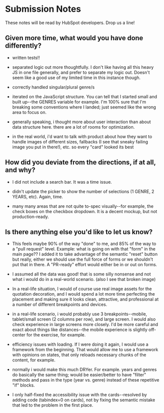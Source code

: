 # Submission Notes

These notes will be read by HubSpot developers. Drop us a line!

## Given more time, what would you have done differently?

- written tests!!

- separated logic out more thoughtfully. I don't like having all this heavy JS in one file generally, and prefer to separate my logic out. Doesn't seem like a good use of my limited time in this instance though.

- correctly handled singular/plural genre/s

- iterated on the JavaScript structure. You can tell that I started small and built up--the GENRES variable for example. I'm 100% sure that I'm breaking some conventions where I landed; just seemed like the wrong area to focus on.

- generally speaking, i thought more about user interaction than about data structure here. there are a lot of rooms for optimization.

- in the real world, i'd want to talk with product about how they want to handle images of different sizes, fallbacks (I see that sneaky failing image you put in there!), etc. so every "card" looked its best

## How did you deviate from the directions, if at all, and why?

- I did not include a search bar. It was a time issue.

- didn't update the picker to show the number of selections (1 GENRE, 2 YEARS, etc). Again, time.

- many many areas that are not quite to-spec visually--for example, the check boxes on the checkbox dropdown. It is a decent mockup, but not production-ready.

## Is there anything else you'd like to let us know?

- This feels maybe 90% of the way "done" to me, and 85% of the way to a "pull request" level. Example: what is going on with that "form" in the main page?? I added it to take advantage of the semantic "reset" button but really, either we should use the full force of forms or we shouldn't put that in there. A "PR-ready" effort would either be in or out on forms.

- I assumed all the data was good! that is some silly nonsense and not what i would do in a real-world scenario. (also I see that broken image)

- In a real-life situation, I would of course use real image assets for the quotation decoration, and I would spend a lot more time perfecting the placement and making sure it looks clean, attractive, and professional at a number of different breakpoints and devices.

- in a real-life scenario, i would probably use 3 breakpoints--mobile, tablet/small screen (2 columns per row), and large screen. I would also check experience in large screens more closely. I'd be more careful and exact about things like distances--the mobile experience is slightly off-center for the exercise, for example.

- efficiency issues with loading. If I were doing it again, I would use a framework from the beginning. That would allow me to use a framework with opinions on states, that only reloads necessary chunks of the content, for example.

- normally i would make this much DRYer. For example. years and genres do basically the same thing; would be easier/better to have "filter" methods and pass in the type (year vs. genre) instead of these repetitive "if" blocks.

- I only half-fixed the accessibility issue with the cards--resolved by adding code (tabindex=0 on cards), not by fixing the semantic mistake that led to the problem in the first place.